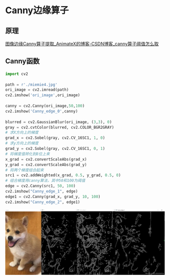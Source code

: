 # Canny边缘算子

## 原理
[图像边缘Canny算子提取_AnimateX的博客-CSDN博客_canny算子阈值怎么取](https://blog.csdn.net/animatex/article/details/79983020)

## Canny函数
```python
import cv2
 
path = r'./miemie4.jpg'
ori_image = cv2.imread(path)
cv2.imshow('ori_image',ori_image)
 
canny = cv2.Canny(ori_image,50,100)
cv2.imshow('Canny_edge_0',canny)
 
blurred = cv2.GaussianBlur(ori_image, (3,3), 0)
gray = cv2.cvtColor(blurred, cv2.COLOR_BGR2GRAY)
# 求X方向上的梯度
grad_x = cv2.Sobel(gray, cv2.CV_16SC1, 1, 0)
# 求y方向上的梯度
grad_y = cv2.Sobel(gray, cv2.CV_16SC1, 0, 1)
# 将梯度值转化到8位上来
x_grad = cv2.convertScaleAbs(grad_x)
y_grad = cv2.convertScaleAbs(grad_y)
# 将两个梯度组合起来
src1 = cv2.addWeighted(x_grad, 0.5, y_grad, 0.5, 0)
# 组合梯度用canny算法，其中50和100为阈值
edge = cv2.Canny(src1, 50, 100)
cv2.imshow("Canny_edge_1", edge)
edge1 = cv2.Canny(grad_x, grad_y, 10, 100)
cv2.imshow("Canny_edge_2", edge1)
```
![](_attachments/old/2022-07-27-17-59-05.png)